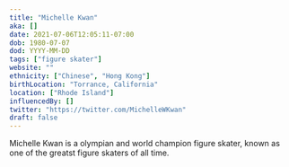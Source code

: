 ```yaml
---
title: "Michelle Kwan"
aka: []
date: 2021-07-06T12:05:11-07:00
dob: 1980-07-07
dod: YYYY-MM-DD
tags: ["figure skater"]
website: ""
ethnicity: ["Chinese", "Hong Kong"]
birthLocation: "Torrance, California"
location: ["Rhode Island"]
influencedBy: []
twitter: "https://twitter.com/MichelleWKwan"
draft: false
---
```


Michelle Kwan is a olympian and world champion figure skater, known as one of the greatst figure skaters of all time.
